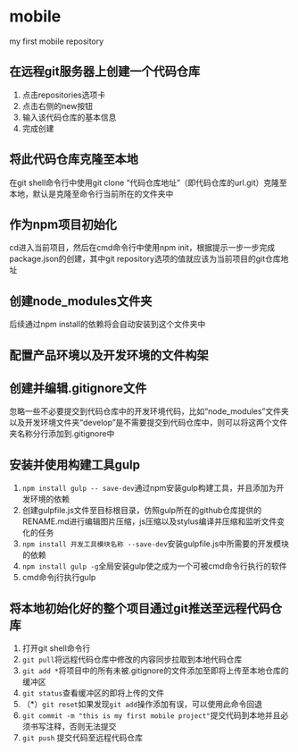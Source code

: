 # mobile
my first mobile repository

## 在远程git服务器上创建一个代码仓库

1. 点击repositories选项卡
2. 点击右侧的new按钮
3. 输入该代码仓库的基本信息
4. 完成创建

## 将此代码仓库克隆至本地

在git shell命令行中使用git clone “代码仓库地址”（即代码仓库的url.git）克隆至本地，默认是克隆至命令行当前所在的文件夹中

## 作为npm项目初始化

cd进入当前项目，然后在cmd命令行中使用npm init，根据提示一步一步完成package.json的创建，其中git repository选项的值就应该为当前项目的git仓库地址

## 创建node_modules文件夹

后续通过npm install的依赖将会自动安装到这个文件夹中

## 配置产品环境以及开发环境的文件构架

## 创建并编辑.gitignore文件

忽略一些不必要提交到代码仓库中的开发环境代码，比如“node_modules”文件夹以及开发环境文件夹“develop”是不需要提交到代码仓库中，则可以将这两个文件夹名称分行添加到.gitignore中

## 安装并使用构建工具gulp

1. `npm install gulp -- save-dev`通过npm安装gulp构建工具，并且添加为开发环境的依赖
2. 创建gulpfile.js文件至目标根目录，仿照gulp所在的github仓库提供的RENAME.md进行编辑图片压缩，js压缩以及stylus编译并压缩和监听文件变化的任务
3. `npm install 开发工具模块名称 --save-dev`安装gulpfile.js中所需要的开发模块的依赖
4. `npm install gulp -g`全局安装gulp使之成为一个可被cmd命令行执行的软件
5. cmd命令j行执行gulp

## 将本地初始化好的整个项目通过git推送至远程代码仓库

1. 打开git shell命令行
2. `git pull`将远程代码仓库中修改的内容同步拉取到本地代码仓库
3. `git add *`将项目中的所有未被.gitignore的文件添加至即将上传至本地仓库的缓冲区
4. `git status`查看缓冲区的即将上传的文件
5. （\*）`git reset`如果发现`git add`操作添加有误，可以使用此命令回退
6. `git commit -m "this is my first mobile project"`提交代码到本地并且必须书写注释，否则无法提交
7. `git push` 提交代码至远程代码仓库
